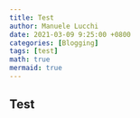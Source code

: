 ```yaml
---
title: Test
author: Manuele Lucchi
date: 2021-03-09 9:25:00 +0800
categories: [Blogging]
tags: [test]
math: true
mermaid: true
---
```


## Test